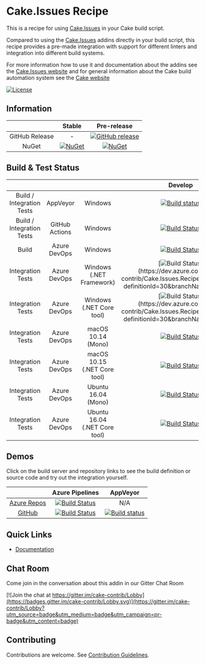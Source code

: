 # Cake.Issues Recipe

This is a recipe for using [Cake.Issues] in your Cake build script.

Compared to using the [Cake.Issues] addins directly in your build script, this recipe provides a pre-made integration with
support for different linters and integration into different build systems.

For more information how to use it and documentation about the addins see the [Cake.Issues website](https://cakeissues.net)
and for general information about the Cake build automation system see the [Cake website](http://cakebuild.net)

[![License](http://img.shields.io/:license-mit-blue.svg)](https://github.com/cake-contrib/Cake.Issues.Recipe/blob/develop/LICENSE)

## Information

| | Stable | Pre-release |
|:--:|:--:|:--:|
|GitHub Release|-|[![GitHub release](https://img.shields.io/github/release/cake-contrib/Cake.Issues.Recipe.svg)](https://github.com/cake-contrib/Cake.Issues.Recipe/releases/latest)|
|NuGet|[![NuGet](https://img.shields.io/nuget/v/Cake.Issues.Recipe.svg)](https://www.nuget.org/packages/Cake.Issues.Recipe)|[![NuGet](https://img.shields.io/nuget/vpre/Cake.Issues.Recipe.svg)](https://www.nuget.org/packages/Cake.Issues.Recipe)|

## Build & Test Status

| | | | Develop | Master |
|:--:|:--:|:--:|:--:|:--:|
|Build / Integration Tests|AppVeyor|Windows|[![Build status](https://ci.appveyor.com/api/projects/status/rjbsw9b48oysfh07/branch/develop?svg=true)](https://ci.appveyor.com/project/cakecontrib/cake-issues-recipe/branch/develop)|[![Build status](https://ci.appveyor.com/api/projects/status/rjbsw9b48oysfh07/branch/master?svg=true)](https://ci.appveyor.com/project/cakecontrib/cake-issues-recipe/branch/master)|
|Build / Integration Tests|GitHub Actions|Windows|[![Build Status](https://github.com/cake-contrib/Cake.Issues.Recipe/workflows/Build%20and%20tests/badge.svg?branch=develop)](https://github.com/cake-contrib/Cake.Issues.Recipe/actions?query=workflow%3A%22Build+and+tests%22+branch%3Adevelop+)|[![Build Status](https://github.com/cake-contrib/Cake.Issues.Recipe/workflows/Build%20and%20tests/badge.svg?branch=master)](https://github.com/cake-contrib/Cake.Issues.Recipe/actions?query=workflow%3A%22Build+and+tests%22+branch%3Amaster+)|
|Build|Azure DevOps|Windows|[![Build Status](https://dev.azure.com/cake-contrib/Cake.Issues.Recipe/_apis/build/status/cake-contrib.Cake.Issues.Recipe?branchName=develop&jobName=Build)](https://dev.azure.com/cake-contrib/Cake.Issues.Recipe/_build/latest?definitionId=30&branchName=develop)|[![Build Status](https://dev.azure.com/cake-contrib/Cake.Issues.Recipe/_apis/build/status/cake-contrib.Cake.Issues.Recipe?branchName=master&jobName=Build)](https://dev.azure.com/cake-contrib/Cake.Issues.Recipe/_build/latest?definitionId=30&branchName=master)|
|Integration Tests|Azure DevOps|Windows (.NET Framework)|[![Build Status](https://dev.azure.com/cake-contrib/Cake.Issues.Recipe/_apis/build/status/cake-contrib.Cake.Issues.Recipe?branchName=develop&jobName=Integration%20Tests%20Windows%20(.NET%20Framework))](https://dev.azure.com/cake-contrib/Cake.Issues.Recipe/_build/latest?definitionId=30&branchName=develop)|[![Build Status](https://dev.azure.com/cake-contrib/Cake.Issues.Recipe/_apis/build/status/cake-contrib.Cake.Issues.Recipe?branchName=master&jobName=Integration%20Tests%20Windows%20(.NET%20Framework))](https://dev.azure.com/cake-contrib/Cake.Issues.Recipe/_build/latest?definitionId=30&branchName=master)|
|Integration Tests|Azure DevOps|Windows (.NET Core tool)|[![Build Status](https://dev.azure.com/cake-contrib/Cake.Issues.Recipe/_apis/build/status/cake-contrib.Cake.Issues.Recipe?branchName=develop&jobName=Integration%20Tests%20Windows%20(.NET%20Framework))](https://dev.azure.com/cake-contrib/Cake.Issues.Recipe/_build/latest?definitionId=30&branchName=develop)|[![Build Status](https://dev.azure.com/cake-contrib/Cake.Issues.Recipe/_apis/build/status/cake-contrib.Cake.Issues.Recipe?branchName=master&jobName=Integration%20Tests%20Windows%20(.NET%20Framework))](https://dev.azure.com/cake-contrib/Cake.Issues.Recipe/_build/latest?definitionId=30&branchName=master)|
|Integration Tests|Azure DevOps|macOS 10.14 (Mono)|[![Build Status](https://dev.azure.com/cake-contrib/Cake.Issues.Recipe/_apis/build/status/cake-contrib.Cake.Issues.Recipe?branchName=develop&jobName=Integration%20Tests%20macOS%2010.14%20(Mono))](https://dev.azure.com/cake-contrib/Cake.Issues.Recipe/_build/latest?definitionId=30&branchName=develop)|[![Build Status](https://dev.azure.com/cake-contrib/Cake.Issues.Recipe/_apis/build/status/cake-contrib.Cake.Issues.Recipe?branchName=master&jobName=Integration%20Tests%20macOS%2010.14%20(Mono))](https://dev.azure.com/cake-contrib/Cake.Issues.Recipe/_build/latest?definitionId=30&branchName=master)|
|Integration Tests|Azure DevOps|macOS 10.15 (.NET Core tool)|[![Build Status](https://dev.azure.com/cake-contrib/Cake.Issues.Recipe/_apis/build/status/cake-contrib.Cake.Issues.Recipe?branchName=develop&jobName=Integration%20Tests%20macOS%2010.14%20(Mono))](https://dev.azure.com/cake-contrib/Cake.Issues.Recipe/_build/latest?definitionId=30&branchName=develop)|[![Build Status](https://dev.azure.com/cake-contrib/Cake.Issues.Recipe/_apis/build/status/cake-contrib.Cake.Issues.Recipe?branchName=master&jobName=Integration%20Tests%20macOS%2010.14%20(Mono))](https://dev.azure.com/cake-contrib/Cake.Issues.Recipe/_build/latest?definitionId=30&branchName=master)|
|Integration Tests|Azure DevOps|Ubuntu 16.04 (Mono)|[![Build Status](https://dev.azure.com/cake-contrib/Cake.Issues.Recipe/_apis/build/status/cake-contrib.Cake.Issues.Recipe?branchName=develop&jobName=Integration%20Tests%20Ubuntu%2016.04%20(Mono))](https://dev.azure.com/cake-contrib/Cake.Issues.Recipe/_build/latest?definitionId=30&branchName=develop)|[![Build Status](https://dev.azure.com/cake-contrib/Cake.Issues.Recipe/_apis/build/status/cake-contrib.Cake.Issues.Recipe?branchName=master&jobName=Integration%20Tests%20Ubuntu%2016.04%20(Mono))](https://dev.azure.com/cake-contrib/Cake.Issues.Recipe/_build/latest?definitionId=30&branchName=master)|
|Integration Tests|Azure DevOps|Ubuntu 16.04 (.NET Core tool)|[![Build Status](https://dev.azure.com/cake-contrib/Cake.Issues.Recipe/_apis/build/status/cake-contrib.Cake.Issues.Recipe?branchName=develop&jobName=Integration%20Tests%20Ubuntu%2016.04%20(Mono))](https://dev.azure.com/cake-contrib/Cake.Issues.Recipe/_build/latest?definitionId=30&branchName=develop)|[![Build Status](https://dev.azure.com/cake-contrib/Cake.Issues.Recipe/_apis/build/status/cake-contrib.Cake.Issues.Recipe?branchName=master&jobName=Integration%20Tests%20Ubuntu%2016.04%20(Mono))](https://dev.azure.com/cake-contrib/Cake.Issues.Recipe/_build/latest?definitionId=30&branchName=master)|

## Demos

Click on the build server and repository links to see the build definition or source code and try out the integration yourself.

||Azure Pipelines|AppVeyor|
|:--:|:--:|:--:|
|[Azure Repos](https://dev.azure.com/pberger/_git/Cake.Issues.Recipe-Demo)|[![Build Status](https://dev.azure.com/pberger/Cake.Issues.Recipe-Demo/_apis/build/status/Cake.Issues.Recipe-Demo?branchName=master)](https://dev.azure.com/pberger/Cake.Issues.Recipe-Demo/_build/latest?definitionId=9&branchName=master)|N/A|
|[GitHub](https://github.com/pascalberger/Cake.Issues.Recipe-Demo)|[![Build Status](https://dev.azure.com/pberger/Cake.Issues.Recipe-Demo/_apis/build/status/pascalberger.Cake.Issues.Recipe-Demo?branchName=master)](https://dev.azure.com/pberger/Cake.Issues.Recipe-Demo/_build/latest?definitionId=10&branchName=master)|[![Build status](https://ci.appveyor.com/api/projects/status/d9vvrc7nhwyqmql5?svg=true)](https://ci.appveyor.com/project/pascalberger/cake-issues-recipe-demo)|

## Quick Links

- [Documentation](https://cakeissues.net)

## Chat Room

Come join in the conversation about this addin in our Gitter Chat Room

[![Join the chat at https://gitter.im/cake-contrib/Lobby](https://badges.gitter.im/cake-contrib/Lobby.svg)](https://gitter.im/cake-contrib/Lobby?utm_source=badge&utm_medium=badge&utm_campaign=pr-badge&utm_content=badge)

## Contributing

Contributions are welcome. See [Contribution Guidelines](CONTRIBUTING.md).

[Cake.Issues]: https://cakeissues.net

